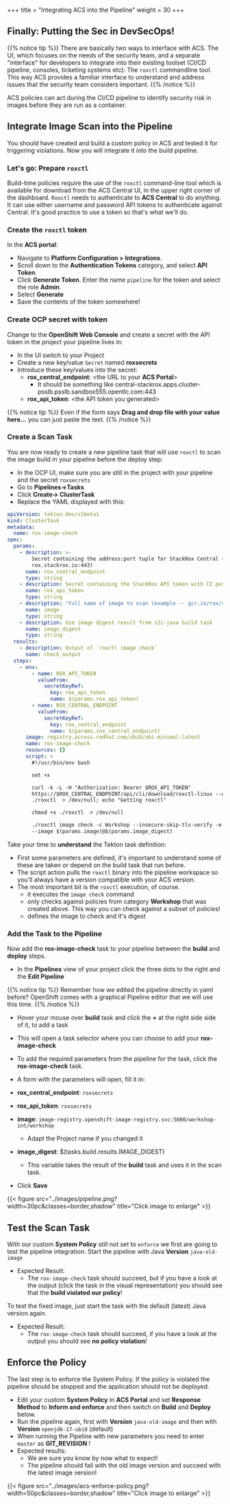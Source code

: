 +++
title = "Integrating ACS into the Pipeline"
weight = 30
+++

## Finally: Putting the Sec in DevSecOps!

{{% notice tip %}}
There are basically two ways to interface with ACS. The UI, which focuses on the needs of the security team, and a separate "interface" for developers to integrate into their existing toolset (CI/CD pipeline, consoles, ticketing systems etc): The `roxctl` commandline tool. This way ACS provides a familiar interface to understand and address issues that the security team considers important.
{{% /notice %}}

ACS policies can act during the CI/CD pipeline to identify security risk in images before they are run as a container.

## Integrate Image Scan into the Pipeline

You should have created and build a custom policy in ACS and tested it for triggering violations. Now you will integrate it into the build pipeline.

### Let's go: Prepare `roxctl`

Build-time policies require the use of the `roxctl` command-line tool which is available for download from the ACS Central UI, in the upper right corner of the dashboard. `Roxctl` needs to authenticate to **ACS Central** to do anything. It can use either username and password API tokens to authenticate against Central. It's good practice to use a token so that's what we'll do.

### Create the `roxctl` token

In the **ACS portal**:

- Navigate to **Platform Configuration > Integrations**.
- Scroll down to the **Authentication Tokens** category, and select **API Token**.
- Click **Generate Token**. Enter the name `pipeline` for the token and select the role **Admin**.
- Select **Generate**
- Save the contents of the token somewhere!

### Create OCP secret with token

Change to the **OpenShift Web Console** and create a secret with the API token in the project your pipeline lives in:

- In the UI switch to your Project
- Create a new key/value `Secret` named **roxsecrets**
- Introduce these key/values into the secret:
  - **rox_central_endpoint**: \<the URL to your **ACS Portal**>
    - It should be something like central-stackrox.apps.cluster-psslb.psslb.sandbox555.opentlc.com:443
  - **rox_api_token**: \<the API token you generated>

{{% notice tip %}}
Even if the form says **Drag and drop file with your value here...** you can just paste the text.
{{% /notice %}}

### Create a Scan Task

You are now ready to create a new pipeline task that will use `roxctl` to scan the image build in your pipeline before the deploy step:

- In the OCP UI, make sure you are still in the project with your pipeline and the secret `roxsecrets`
- Go to **Pipelines->Tasks**
- Click **Create-> ClusterTask**
- Replace the YAML displayed with this:

```yaml
apiVersion: tekton.dev/v1beta1
kind: ClusterTask
metadata:
  name: rox-image-check
spec:
  params:
    - description: >-
        Secret containing the address:port tuple for StackRox Central (example -
        rox.stackrox.io:443)
      name: rox_central_endpoint
      type: string
    - description: Secret containing the StackRox API token with CI permissions
      name: rox_api_token
      type: string
    - description: "Full name of image to scan (example -- gcr.io/rox/sample:5.0-rc1)"
      name: image
      type: string
    - description: Use image digest result from s2i-java build task
      name: image_digest
      type: string
  results:
    - description: Output of `roxctl image check`
      name: check_output
  steps:
    - env:
        - name: ROX_API_TOKEN
          valueFrom:
            secretKeyRef:
              key: rox_api_token
              name: $(params.rox_api_token)
        - name: ROX_CENTRAL_ENDPOINT
          valueFrom:
            secretKeyRef:
              key: rox_central_endpoint
              name: $(params.rox_central_endpoint)
      image: registry.access.redhat.com/ubi8/ubi-minimal:latest
      name: rox-image-check
      resources: {}
      script: >
        #!/usr/bin/env bash

        set +x

        curl -k -L -H "Authorization: Bearer $ROX_API_TOKEN"
        https://$ROX_CENTRAL_ENDPOINT/api/cli/download/roxctl-linux --output
        ./roxctl  > /dev/null; echo "Getting roxctl"

        chmod +x ./roxctl  > /dev/null

        ./roxctl image check -c Workshop --insecure-skip-tls-verify -e $ROX_CENTRAL_ENDPOINT
        --image $(params.image)@$(params.image_digest)
```

Take your time to **understand** the Tekton task definition:

- First some parameters are defined, it's important to understand some of these are taken or depend on the build task that run before.
- The script action pulls the `roxctl` binary into the pipeline workspace so you'll always have a version compatible with your ACS version.
- The most important bit is the `roxctl` execution, of course.
  - it executes the `image check` command
  - only checks against policies from category **Workshop** that was created above. This way you can check against a subset of policies!
  - defines the image to check and it's digest

### Add the Task to the Pipeline

Now add the **rox-image-check** task to your pipeline between the **build** and **deploy** steps.

- In the **Pipelines** view of your project click the three dots to the right and the **Edit Pipeline**

{{% notice tip %}}
Remember how we edited the pipeline directly in yaml before? OpenShift comes with a graphical Pipeline editor that we will use this time.
{{% /notice %}}

- Hover your mouse over **build** task and click the **+** at the right side side of it, to add a task
- This will open a task selector where you can choose to add your **rox-image-check**
- To add the required parameters from the pipeline for the task, click the **rox-image-check** task.
- A form with the parameters will open, fill it in:

- **rox_central_endpoint**: `roxsecrets`
- **rox_api_token**: `roxsecrets`
- **image**: `image-registry.openshift-image-registry.svc:5000/workshop-int/workshop`
  - Adapt the Project name if you changed it
- **image_digest**: $(tasks.build.results.IMAGE_DIGEST)
  - This variable takes the result of the **build** task and uses it in the scan task.
- Click **Save**

{{< figure src="../images/pipeline.png?width=30pc&classes=border,shadow" title="Click image to enlarge" >}}

## Test the Scan Task

With our custom **System Policy** still not set to `enforce` we first are going to test the pipeline integration. Start the pipeline with Java **Version** `java-old-image`

- Expected Result:
  - The `rox-image-check` task should succeed, but if you have a look at the output (click the task in the visual representation) you should see that the **build violated our policy**!

To test the fixed image, just start the task with the default (latest) Java version again.

- Expected Result:
  - The `rox-image-check` task should succeed, if you have a look at the output you should see **no policy violation**!

## Enforce the Policy

The last step is to enforce the System Policy. If the policy is violated the pipeline should be stopped and the application should not be deployed.

- Edit your custom **System Policy** in **ACS Portal** and set **Response Method** to **Inform and enforce** and then switch on **Build** and **Deploy** below.
- Run the pipeline again, first with **Version** `java-old-image` and then with **Version** `openjdk-17-ubi8` (default)
- When running the Pipeline with new parameters you need to enter `master` as **GIT_REVISION** !
- Expected results:
  - We are sure you know by now what to expect!
  - The pipeline should fail with the old image version and succeed with the latest image version!

{{< figure src="../images/acs-enforce-policy.png?width=50pc&classes=border,shadow" title="Click image to enlarge" >}}
